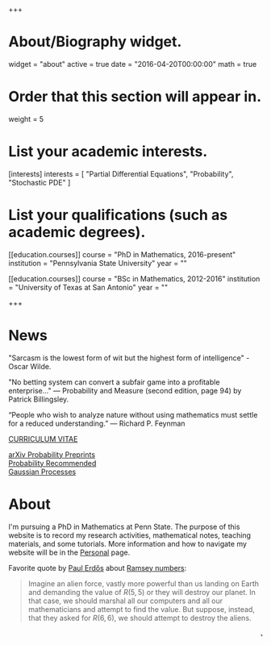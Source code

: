 +++
# About/Biography widget.
widget = "about"
active = true
date = "2016-04-20T00:00:00"
math = true

# Order that this section will appear in.
weight = 5

# List your academic interests.
[interests] 
  interests = [
    "Partial Differential Equations",
    "Probability",
    "Stochastic PDE"
  ]

# List your qualifications (such as academic degrees).
[[education.courses]]
  course = "PhD in Mathematics, 2016-present"
  institution = "Pennsylvania State University"
  year = ""

[[education.courses]]
  course = "BSc in Mathematics, 2012-2016"
  institution = "University of Texas at San Antonio"
  year = ""
 
+++
# News

"Sarcasm is the lowest form of wit but the highest form of intelligence" - Oscar Wilde.  

"No betting system can convert a subfair game into a profitable enterprise..." — Probability and Measure (second edition, page 94) by Patrick Billingsley.  

“People who wish to analyze nature without using mathematics must settle for a reduced understanding.”
— Richard P. Feynman  

<p class="read-more" itemprop="mainEntityOfPage">
    <a href = "/files/CV_HaiLe.pdf" target = "_self" class="btn btn-primary btn-outline">
      CURRICULUM VITAE
    </a>
</p>

[arXiv Probability Preprints](https://arxiv.org/list/math.PR/recent)  
[Probability Recommended](http://math.iisc.ac.in/~manju/suggestedreading.html)  
[Gaussian Processes](http://www.gaussianprocess.org/)

# About 

I'm pursuing a PhD in Mathematics at Penn State. The purpose of this website is to record my research activities, mathematical notes, teaching materials, and some tutorials. More information and how to navigate my website will be in the [Personal](/personal) page.

Favorite quote by [Paul Erdős](https://en.wikipedia.org/wiki/Paul_Erd%C5%91s) about [Ramsey numbers](https://en.wikipedia.org/wiki/Ramsey_theory):

> Imagine an alien force, vastly more powerful than us landing on Earth and demanding the value of $R(5, 5)$ or they will destroy our planet. In that case, we should marshal all our computers and all our mathematicians and attempt to find the value. But suppose, instead, that they asked for $R(6, 6)$, we should attempt to destroy the aliens.



<marquee>Just want to have something that moves.</marquee>

